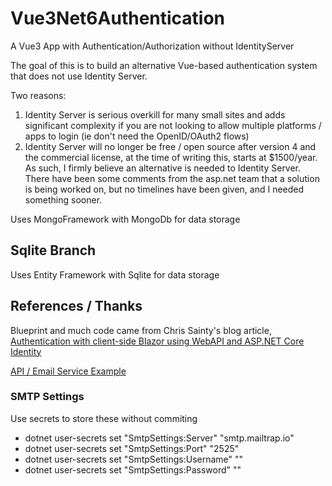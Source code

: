 # Vue3Net6Authentication
A Vue3 App with Authentication/Authorization without IdentityServer

The goal of this is to build an alternative Vue-based authentication system that does not use Identity Server.

Two reasons:
1. Identity Server is serious overkill for many small sites and adds significant complexity if you are not looking to allow multiple platforms / apps to login (ie don't need the OpenID/OAuth2 flows)
2. Identity Server will no longer be free / open source after version 4 and the commercial license, at the time of writing this, starts at $1500/year.  As such, I firmly believe an alternative is needed to Identity Server.   There have been some comments from the asp.net team that a solution is being worked on, but no timelines have been given, and I needed something sooner.

Uses MongoFramework with MongoDb for data storage

## Sqlite Branch
Uses Entity Framework with Sqlite for data storage

## References / Thanks
Blueprint and much code came from Chris Sainty's blog article, [Authentication with client-side Blazor using WebAPI and ASP.NET Core Identity](https://chrissainty.com/securing-your-blazor-apps-authentication-with-clientside-blazor-using-webapi-aspnet-core-identity/)

[API / Email Service Example](https://github.com/cornflourblue/aspnet-core-3-signup-verification-api)

### SMTP Settings
Use secrets to store these without commiting
- dotnet user-secrets set "SmtpSettings:Server" "smtp.mailtrap.io"
- dotnet user-secrets set "SmtpSettings:Port" "2525"
- dotnet user-secrets set "SmtpSettings:Username" ""
- dotnet user-secrets set "SmtpSettings:Password" ""
